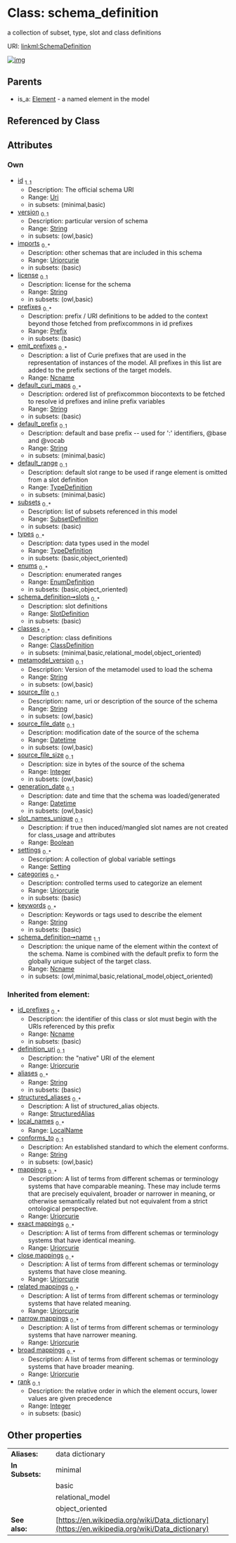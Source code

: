 
# Class: schema_definition


a collection of subset, type, slot and class definitions

URI: [linkml:SchemaDefinition](https://w3id.org/linkml/SchemaDefinition)


[![img](https://yuml.me/diagram/nofunky;dir:TB/class/[TypeDefinition],[SubsetDefinition],[StructuredAlias],[SlotDefinition],[Setting],[Setting]<settings%200..*-++[SchemaDefinition&#124;id:uri;version:string%20%3F;imports:uriorcurie%20*;license:string%20%3F;emit_prefixes:ncname%20*;default_curi_maps:string%20*;default_prefix:string%20%3F;metamodel_version:string%20%3F;source_file:string%20%3F;source_file_date:datetime%20%3F;source_file_size:integer%20%3F;generation_date:datetime%20%3F;slot_names_unique:boolean%20%3F;categories:uriorcurie%20*;keywords:string%20*;name:ncname;id_prefixes(i):ncname%20*;definition_uri(i):uriorcurie%20%3F;aliases(i):string%20*;conforms_to(i):string%20%3F;mappings(i):uriorcurie%20*;exact_mappings(i):uriorcurie%20*;close_mappings(i):uriorcurie%20*;related_mappings(i):uriorcurie%20*;narrow_mappings(i):uriorcurie%20*;broad_mappings(i):uriorcurie%20*;rank(i):integer%20%3F;description(i):string%20%3F;title(i):string%20%3F;deprecated(i):string%20%3F;todos(i):string%20*;notes(i):string%20*;comments(i):string%20*;from_schema(i):uri%20%3F;imported_from(i):string%20%3F;source(i):uriorcurie%20%3F;in_language(i):string%20%3F;see_also(i):uriorcurie%20*;deprecated_element_has_exact_replacement(i):uriorcurie%20%3F;deprecated_element_has_possible_replacement(i):uriorcurie%20%3F],[ClassDefinition]<classes%200..*-++[SchemaDefinition],[SlotDefinition]<slots%200..*-++[SchemaDefinition],[EnumDefinition]<enums%200..*-++[SchemaDefinition],[TypeDefinition]<types%200..*-++[SchemaDefinition],[SubsetDefinition]<subsets%200..*-++[SchemaDefinition],[TypeDefinition]<default_range%200..1-%20[SchemaDefinition],[Prefix]<prefixes%200..*-++[SchemaDefinition],[Element]^-[SchemaDefinition],[Prefix],[LocalName],[Extension],[Example],[EnumDefinition],[Element],[ClassDefinition],[Annotation],[AltDescription])](https://yuml.me/diagram/nofunky;dir:TB/class/[TypeDefinition],[SubsetDefinition],[StructuredAlias],[SlotDefinition],[Setting],[Setting]<settings%200..*-++[SchemaDefinition&#124;id:uri;version:string%20%3F;imports:uriorcurie%20*;license:string%20%3F;emit_prefixes:ncname%20*;default_curi_maps:string%20*;default_prefix:string%20%3F;metamodel_version:string%20%3F;source_file:string%20%3F;source_file_date:datetime%20%3F;source_file_size:integer%20%3F;generation_date:datetime%20%3F;slot_names_unique:boolean%20%3F;categories:uriorcurie%20*;keywords:string%20*;name:ncname;id_prefixes(i):ncname%20*;definition_uri(i):uriorcurie%20%3F;aliases(i):string%20*;conforms_to(i):string%20%3F;mappings(i):uriorcurie%20*;exact_mappings(i):uriorcurie%20*;close_mappings(i):uriorcurie%20*;related_mappings(i):uriorcurie%20*;narrow_mappings(i):uriorcurie%20*;broad_mappings(i):uriorcurie%20*;rank(i):integer%20%3F;description(i):string%20%3F;title(i):string%20%3F;deprecated(i):string%20%3F;todos(i):string%20*;notes(i):string%20*;comments(i):string%20*;from_schema(i):uri%20%3F;imported_from(i):string%20%3F;source(i):uriorcurie%20%3F;in_language(i):string%20%3F;see_also(i):uriorcurie%20*;deprecated_element_has_exact_replacement(i):uriorcurie%20%3F;deprecated_element_has_possible_replacement(i):uriorcurie%20%3F],[ClassDefinition]<classes%200..*-++[SchemaDefinition],[SlotDefinition]<slots%200..*-++[SchemaDefinition],[EnumDefinition]<enums%200..*-++[SchemaDefinition],[TypeDefinition]<types%200..*-++[SchemaDefinition],[SubsetDefinition]<subsets%200..*-++[SchemaDefinition],[TypeDefinition]<default_range%200..1-%20[SchemaDefinition],[Prefix]<prefixes%200..*-++[SchemaDefinition],[Element]^-[SchemaDefinition],[Prefix],[LocalName],[Extension],[Example],[EnumDefinition],[Element],[ClassDefinition],[Annotation],[AltDescription])

## Parents

 *  is_a: [Element](Element.md) - a named element in the model

## Referenced by Class


## Attributes


### Own

 * [id](id.md)  <sub>1..1</sub>
     * Description: The official schema URI
     * Range: [Uri](Uri.md)
     * in subsets: (minimal,basic)
 * [version](version.md)  <sub>0..1</sub>
     * Description: particular version of schema
     * Range: [String](String.md)
     * in subsets: (owl,basic)
 * [imports](imports.md)  <sub>0..\*</sub>
     * Description: other schemas that are included in this schema
     * Range: [Uriorcurie](Uriorcurie.md)
     * in subsets: (basic)
 * [license](license.md)  <sub>0..1</sub>
     * Description: license for the schema
     * Range: [String](String.md)
     * in subsets: (owl,basic)
 * [prefixes](prefixes.md)  <sub>0..\*</sub>
     * Description: prefix / URI definitions to be added to the context beyond those fetched from prefixcommons in id prefixes
     * Range: [Prefix](Prefix.md)
     * in subsets: (basic)
 * [emit_prefixes](emit_prefixes.md)  <sub>0..\*</sub>
     * Description: a list of Curie prefixes that are used in the representation of instances of the model.  All prefixes in this list are added to the prefix sections of the target models.
     * Range: [Ncname](Ncname.md)
 * [default_curi_maps](default_curi_maps.md)  <sub>0..\*</sub>
     * Description: ordered list of prefixcommon biocontexts to be fetched to resolve id prefixes and inline prefix variables
     * Range: [String](String.md)
     * in subsets: (basic)
 * [default_prefix](default_prefix.md)  <sub>0..1</sub>
     * Description: default and base prefix -- used for ':' identifiers, @base and @vocab
     * Range: [String](String.md)
     * in subsets: (minimal,basic)
 * [default_range](default_range.md)  <sub>0..1</sub>
     * Description: default slot range to be used if range element is omitted from a slot definition
     * Range: [TypeDefinition](TypeDefinition.md)
     * in subsets: (minimal,basic)
 * [subsets](subsets.md)  <sub>0..\*</sub>
     * Description: list of subsets referenced in this model
     * Range: [SubsetDefinition](SubsetDefinition.md)
     * in subsets: (basic)
 * [types](types.md)  <sub>0..\*</sub>
     * Description: data types used in the model
     * Range: [TypeDefinition](TypeDefinition.md)
     * in subsets: (basic,object_oriented)
 * [enums](enums.md)  <sub>0..\*</sub>
     * Description: enumerated ranges
     * Range: [EnumDefinition](EnumDefinition.md)
     * in subsets: (basic,object_oriented)
 * [schema_definition➞slots](slot_definitions.md)  <sub>0..\*</sub>
     * Description: slot definitions
     * Range: [SlotDefinition](SlotDefinition.md)
     * in subsets: (basic)
 * [classes](classes.md)  <sub>0..\*</sub>
     * Description: class definitions
     * Range: [ClassDefinition](ClassDefinition.md)
     * in subsets: (minimal,basic,relational_model,object_oriented)
 * [metamodel_version](metamodel_version.md)  <sub>0..1</sub>
     * Description: Version of the metamodel used to load the schema
     * Range: [String](String.md)
     * in subsets: (owl,basic)
 * [source_file](source_file.md)  <sub>0..1</sub>
     * Description: name, uri or description of the source of the schema
     * Range: [String](String.md)
     * in subsets: (owl,basic)
 * [source_file_date](source_file_date.md)  <sub>0..1</sub>
     * Description: modification date of the source of the schema
     * Range: [Datetime](Datetime.md)
     * in subsets: (owl,basic)
 * [source_file_size](source_file_size.md)  <sub>0..1</sub>
     * Description: size in bytes of the source of the schema
     * Range: [Integer](Integer.md)
     * in subsets: (owl,basic)
 * [generation_date](generation_date.md)  <sub>0..1</sub>
     * Description: date and time that the schema was loaded/generated
     * Range: [Datetime](Datetime.md)
     * in subsets: (owl,basic)
 * [slot_names_unique](slot_names_unique.md)  <sub>0..1</sub>
     * Description: if true then induced/mangled slot names are not created for class_usage and attributes
     * Range: [Boolean](Boolean.md)
 * [settings](settings.md)  <sub>0..\*</sub>
     * Description: A collection of global variable settings
     * Range: [Setting](Setting.md)
 * [categories](categories.md)  <sub>0..\*</sub>
     * Description: controlled terms used to categorize an element
     * Range: [Uriorcurie](Uriorcurie.md)
     * in subsets: (basic)
 * [keywords](keywords.md)  <sub>0..\*</sub>
     * Description: Keywords or tags used to describe the element
     * Range: [String](String.md)
     * in subsets: (basic)
 * [schema_definition➞name](schema_definition_name.md)  <sub>1..1</sub>
     * Description: the unique name of the element within the context of the schema.  Name is combined with the default prefix to form the globally unique subject of the target class.
     * Range: [Ncname](Ncname.md)
     * in subsets: (owl,minimal,basic,relational_model,object_oriented)

### Inherited from element:

 * [id_prefixes](id_prefixes.md)  <sub>0..\*</sub>
     * Description: the identifier of this class or slot must begin with the URIs referenced by this prefix
     * Range: [Ncname](Ncname.md)
     * in subsets: (basic)
 * [definition_uri](definition_uri.md)  <sub>0..1</sub>
     * Description: the "native" URI of the element
     * Range: [Uriorcurie](Uriorcurie.md)
 * [aliases](aliases.md)  <sub>0..\*</sub>
     * Range: [String](String.md)
     * in subsets: (basic)
 * [structured_aliases](structured_aliases.md)  <sub>0..\*</sub>
     * Description: A list of structured_alias objects.
     * Range: [StructuredAlias](StructuredAlias.md)
 * [local_names](local_names.md)  <sub>0..\*</sub>
     * Range: [LocalName](LocalName.md)
 * [conforms_to](conforms_to.md)  <sub>0..1</sub>
     * Description: An established standard to which the element conforms.
     * Range: [String](String.md)
     * in subsets: (owl,basic)
 * [mappings](mappings.md)  <sub>0..\*</sub>
     * Description: A list of terms from different schemas or terminology systems that have comparable meaning. These may include terms that are precisely equivalent, broader or narrower in meaning, or otherwise semantically related but not equivalent from a strict ontological perspective.
     * Range: [Uriorcurie](Uriorcurie.md)
 * [exact mappings](exact_mappings.md)  <sub>0..\*</sub>
     * Description: A list of terms from different schemas or terminology systems that have identical meaning.
     * Range: [Uriorcurie](Uriorcurie.md)
 * [close mappings](close_mappings.md)  <sub>0..\*</sub>
     * Description: A list of terms from different schemas or terminology systems that have close meaning.
     * Range: [Uriorcurie](Uriorcurie.md)
 * [related mappings](related_mappings.md)  <sub>0..\*</sub>
     * Description: A list of terms from different schemas or terminology systems that have related meaning.
     * Range: [Uriorcurie](Uriorcurie.md)
 * [narrow mappings](narrow_mappings.md)  <sub>0..\*</sub>
     * Description: A list of terms from different schemas or terminology systems that have narrower meaning.
     * Range: [Uriorcurie](Uriorcurie.md)
 * [broad mappings](broad_mappings.md)  <sub>0..\*</sub>
     * Description: A list of terms from different schemas or terminology systems that have broader meaning.
     * Range: [Uriorcurie](Uriorcurie.md)
 * [rank](rank.md)  <sub>0..1</sub>
     * Description: the relative order in which the element occurs, lower values are given precedence
     * Range: [Integer](Integer.md)
     * in subsets: (basic)

## Other properties

|  |  |  |
| --- | --- | --- |
| **Aliases:** | | data dictionary |
| **In Subsets:** | | minimal |
|  | | basic |
|  | | relational_model |
|  | | object_oriented |
| **See also:** | | [https://en.wikipedia.org/wiki/Data_dictionary](https://en.wikipedia.org/wiki/Data_dictionary) |

